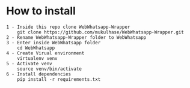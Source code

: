 # How to install
    1 - Inside this repo clone WebWhatsapp-Wrapper
        git clone https://github.com/mukulhase/WebWhatsapp-Wrapper.git
    2 - Rename WebWhatsapp-Wrapper folder to WebWhatsapp
    3 - Enter inside WebWhatsapp folder
        cd WebWhatsapp
    4 - Create Virual environment
        virtualenv venv
    5 - Activate venv
        source venv/bin/activate
    6 - Install dependencies
        pip install -r requirements.txt
    
        